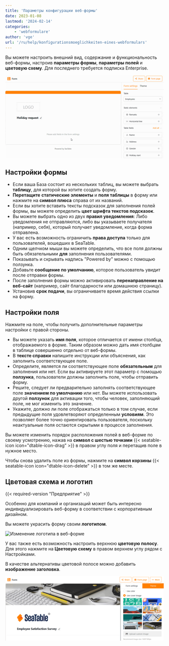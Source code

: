 ```yaml
---
title: 'Параметры конфигурации веб-формы'
date: 2023-01-08
lastmod: '2024-02-14'
categories:
    - 'webformulare'
author: 'vge'
url: '/ru/help/konfigurationsmoeglichkeiten-eines-webformulars'
---
```


Вы можете настроить внешний вид, содержание и функциональность веб-формы, настроив **параметры формы**, **параметры полей** и **цветовую схему**. Для последнего требуется подписка Enterprise.

![Добавление и настройка полей в веб-форме](images/Add-fields-to-a-web-form.gif)

## Настройки формы

- Если ваша База состоит из нескольких таблиц, вы можете выбрать **таблицу**, для которой вы хотите создать форму.
- **Перетащите** **статические элементы** и **поля таблицы** в форму или нажмите на **символ плюса** справа от их названий.
- Если вы хотите вставить тексты подсказок для заполнения полей формы, вы можете определить **цвет шрифта текстов подсказок**.
- Вы можете выбрать одно из двух **правил уведомления**: Либо уведомления не отправляются, либо вы указываете получателя (например, себя), который получает уведомление, когда форма отправлена.
- У вас есть возможность ограничить **права доступа** только для пользователей, вошедших в SeaTable.
- Одним щелчком мыши вы можете определить, что все поля должны быть обязательными **для** заполнения пользователями.
- Показывать и скрывать надпись "Powered by" можно с помощью ползунка.
- Добавьте **сообщение по умолчанию**, которое пользователь увидит после отправки формы.
- После заполнения формы можно активировать **перенаправление на веб-сайт** (например, сайт благодарности или домашнюю страницу).
- Установив **срок подачи**, вы ограничиваете время действия ссылки на форму.

## Настройки поля

Нажмите на поле, чтобы получить дополнительные параметры настройки с правой стороны.

- Вы можете указать **имя поля**, которое отличается от имени столбца, отображаемого в форме. Таким образом можно дать имя столбцам в таблице совершенно отдельно от веб-формы.
- В **тексте справки** напишите инструкции или объяснения, как заполнить соответствующее поле.
- Определите, является ли соответствующее поле **обязательным** для заполнения или нет. Если вы активируете этот параметр с помощью **ползунка**, пользователи должны заполнить поле, чтобы отправить форму.
- Решите, следует ли предварительно заполнять соответствующее поле **значением по умолчанию** или нет. Вы можете использовать другой **ползунок** для активации того, чтобы человек, заполняющий поле, не мог изменить это значение.
- Укажите, должно ли поле отображаться только в том случае, если предыдущие поля удовлетворяют определенным **условиям**. Это позволяет более точно ориентировать пользователя, поскольку неактуальные поля остаются скрытыми в процессе заполнения.

Вы можете изменить порядок расположения полей в веб-форме по своему усмотрению, нажав на **символ с шестью точками** {{< seatable-icon icon="dtable-icon-drag" >}} в правом углу поля и перетащив поле в нужное место.

Чтобы снова удалить поле из формы, нажмите на **символ корзины** {{< seatable-icon icon="dtable-icon-delete" >}} в том же месте.

## Цветовая схема и логотип

{{< required-version "Предприятие" >}}

Особенно для компаний и организаций может быть интересно индивидуализировать веб-форму в соответствии с корпоративным дизайном.

Вы можете украсить форму своим **логотипом**.

![Изменение логотипа в веб-форме](https://seatable.io/wp-content/uploads/2023/01/webformular.png)

У вас также есть возможность настроить верхнюю **цветовую полосу**. Для этого нажмите на **Цветовую схему** в правом верхнем углу рядом с Настройками.

В качестве альтернативы цветовой полосе можно добавить **изображение заголовка**.

![Опции визуальной настройки в веб-формах](images/Optische-Anpassungsmoeglichkeiten-in-Webformularen.png)
